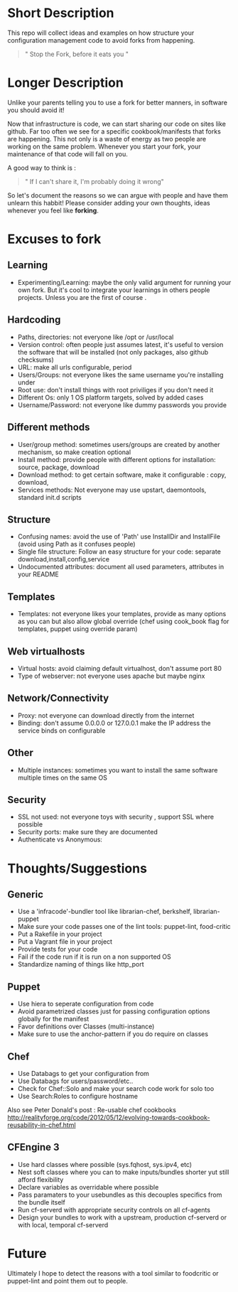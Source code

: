 # Short Description
This repo will collect ideas and examples on how structure your configuration management code to avoid forks from happening.

> " Stop the Fork, before it eats you "

# Longer Description
Unlike your parents telling you to use a fork for better manners, in software you should avoid it!

Now that infrastructure is code, we can start sharing our code on sites like github.
Far too often we see for a specific cookbook/manifests that forks are happening.
This not only is a waste of energy as two people are working on the same problem.
Whenever you start your fork, your maintenance of that code will fall on you.

A good way to think is :

> " If I can't share it, I'm probably doing it wrong"

So let's document the reasons so we can argue with people and have them unlearn this habbit!
Please consider adding your own thoughts, ideas whenever you feel like **forking**.

# Excuses to fork
## Learning

- Experimenting/Learning: maybe the only valid argument for running your own fork. But it's cool to integrate your learnings in others people projects. Unless you are the first of course .

## Hardcoding

- Paths, directories: not everyone like /opt or /usr/local
- Version control: often people just assumes latest, it's useful to version the software that will be installed (not only packages, also github checksums)
- URL: make all urls configurable, period
- Users/Groups: not everyone likes the same username you're installing under
- Root use: don't install things with root priviliges if you don't need it
- Different Os: only 1 OS platform targets, solved by added cases
- Username/Password: not everyone like dummy passwords you provide

## Different methods

- User/group method: sometimes users/groups are created by another mechanism, so make creation optional
- Install method: provide people with different options for installation: source, package, download
- Download method: to get certain software, make it configurable : copy, download,
- Services methods: Not everyone may use upstart, daemontools, standard init.d scripts

## Structure

- Confusing names: avoid the use of 'Path' use InstallDir and InstallFile (avoid using Path as it confuses people)
- Single file structure: Follow an easy structure for your code: separate download,install,config,service 
- Undocumented attributes: document all used parameters, attributes in your README

## Templates

- Templates: not everyone likes your templates, provide as many options as you can but also allow global override (chef using cook_book flag for templates, puppet using override param)

## Web virtualhosts

- Virtual hosts: avoid claiming default virtualhost, don't assume port 80
- Type of webserver: not everyone uses apache but maybe nginx

## Network/Connectivity

- Proxy: not everyone can download directly from the internet
- Binding: don't assume 0.0.0.0 or 127.0.0.1 make the IP address the service binds on configurable

## Other

- Multiple instances: sometimes you want to install the same software multiple times on the same OS

## Security

- SSL not used: not everyone toys with security , support SSL where possible
- Security ports: make sure they are documented
- Authenticate vs Anonymous:

# Thoughts/Suggestions

## Generic

- Use a 'infracode'-bundler tool like librarian-chef, berkshelf, librarian-puppet
- Make sure your code passes one of the lint tools: puppet-lint, food-critic
- Put a Rakefile in your project
- Put a Vagrant file in your project
- Provide tests for your code
- Fail if the code run if it is run on a non supported OS
- Standardize naming of things like http_port

## Puppet

- Use hiera to seperate configuration from code
- Avoid parametrized classes just for passing configuration options globally for the manifest
- Favor definitions over Classes (multi-instance)
- Make sure to use the anchor-pattern if you do require on classes


## Chef

- Use Databags to get your configuration from
- Use Databags for users/password/etc..
- Check for Chef::Solo and make your search code work for solo too
- Use Search:Roles to configure hostname

Also see Peter Donald's post : Re-usable chef cookbooks <http://realityforge.org/code/2012/05/12/evolving-towards-cookbook-reusability-in-chef.html>
## CFEngine 3

- Use hard classes where possible (sys.fqhost, sys.ipv4, etc)
- Nest soft classes where you can to make inputs/bundles shorter yut still afford flexibility
- Declare variables as overridable where possible
- Pass paramaters to your usebundles as this decouples specifics from the bundle itself
- Run cf-serverd with appropriate security controls on all cf-agents
- Design your bundles to work with a upstream, production cf-serverd or with local, temporal cf-serverd

# Future

Ultimately I hope to detect the reasons with a tool similar to foodcritic or puppet-lint and point them out to people.
